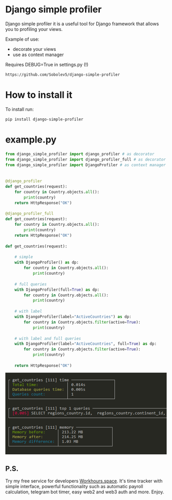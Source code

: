 # Django simple profiler
Django simple profiler it is a useful tool for Django framework that allows you to profiling your views.

Example of use:
- decorate your views
- use as context manager

Requires DEBUG=True in settings.py (!)

```no-highlight
https://github.com/Sobolev5/django-simple-profiler
```

# How to install it
To install run:
```no-highlight
pip install django-simple-profiler
```


# example.py
```python
from django_simple_profiler import django_profiler # as decorator
from django_simple_profiler import django_profiler_full # as decorator with full queries
from django_simple_profiler import DjangoProfiler # as context manager


@django_profiler
def get_countries(request):
    for country in Country.objects.all():
        print(country)
    return HttpResponse("OK")

@django_profiler_full
def get_countries(request):
    for country in Country.objects.all():
        print(country)
    return HttpResponse("OK")

def get_countries(request):

    # simple
    with DjangoProfiler() as dp: 
        for country in Country.objects.all():
            print(country)

    # full queries
    with DjangoProfiler(full=True) as dp:
        for country in Country.objects.all():
            print(country)

    # with label
    with DjangoProfiler(label="ActiveCountries") as dp:
        for country in Country.objects.filter(active=True):
            print(country)

    # with label and full queries
    with DjangoProfiler(label="ActiveCountries", full=True) as dp:
        for country in Country.objects.filter(active=True):
            print(country)

    return HttpResponse("OK")
```

![](https://github.com/Sobolev5/django-simple-profiler/blob/master/screenshots/screen.png)

## P.S.
Try my free service for developers [Workhours.space](https://workhours.space/). 
It's time tracker with simple interface, powerful functionality such as automatic payroll calculation, 
telegram bot timer, easy web2 and web3 auth and more. Enjoy. 